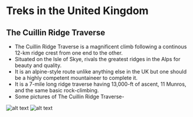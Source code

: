 # Treks in the United Kingdom

## The Cuillin Ridge Traverse
* The Cuillin Ridge Traverse is a magnificent climb following a continous 12-km ridge crest from one end to the other.
* Situated on the Isle of Skye, rivals the greatest ridges in the Alps for beauty and quality.
* It is an alpine-style route unlike anything else in the UK but one should be a highly competent mountaineer to complete it.
* It is a 7-mile long ridge traverse having 13,000-ft of ascent, 11 Munros, and the same basic rock-climbing.
* Some pictures of The Cuillin Ridge Traverse-

![alt text](https://i0.wp.com/dirtbagsclimbing.co.uk/wp-content/uploads/2022/06/20220604_192442.jpg?w=1960&ssl=1)
![alt text](https://i0.wp.com/dirtbagsclimbing.co.uk/wp-content/uploads/2022/06/846C71D7-8F8E-4407-8EB8-AA295DF0E938-1.jpg?resize=1024%2C576&ssl=1)

